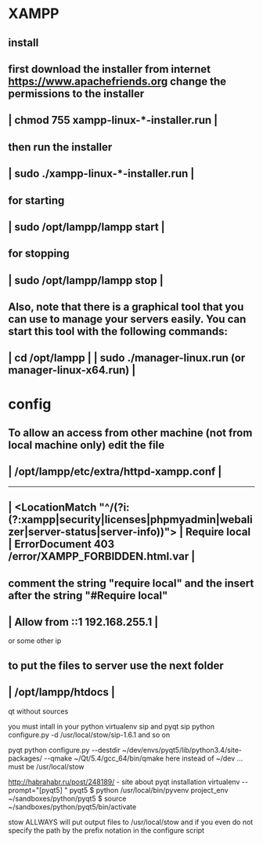 # XAMPP
 
## install

 first download the installer from internet https://www.apachefriends.org
 change the permissions to the installer
 ------------------------------------------------------------------------
 | chmod 755 xampp-linux-*-installer.run				|
 ------------------------------------------------------------------------
 
 then run the installer
 ------------------------------------------------------------------------
 | sudo ./xampp-linux-*-installer.run					|
 ------------------------------------------------------------------------

 for starting
 ------------------------------------------------------------------------
 | sudo /opt/lampp/lampp start						|
 ------------------------------------------------------------------------

 for stopping
 ------------------------------------------------------------------------
 | sudo /opt/lampp/lampp stop						|
 ------------------------------------------------------------------------

 Also, note that there is a graphical tool that you can use to manage your servers easily. 
 You can start this tool with the following commands:
 ------------------------------------------------------------------------
 | cd /opt/lampp							|
 | sudo ./manager-linux.run (or manager-linux-x64.run)			|
 ------------------------------------------------------------------------



 config
 =======

 To allow an access from other machine (not from local machine only)
 edit the file
 ------------------------------------------------------------------------
 | /opt/lampp/etc/extra/httpd-xampp.conf				|
 ------------------------------------------------------------------------

 ------------------------------------------------------------------------
 | <LocationMatch "^/(?i:(?:xampp|security|licenses|phpmyadmin|webalizer|server-status|server-info))">
 | 	Require local    
 |      ErrorDocument 403 /error/XAMPP_FORBIDDEN.html.var
 | </LocationMatch>
 ------------------------------------------------------------------------

 comment the string "require local"
 and the insert after the string "#Require local"
 ------------------------------------------------------------------------
 | Allow from ::1 192.168.255.1						|
 ------------------------------------------------------------------------
 or some other ip 

 to put the files to server use the next folder
 ------------------------------------------------------------------------
 | /opt/lampp/htdocs							|
 ------------------------------------------------------------------------
 
 



qt
without sources 

you must intall in your python virtualenv sip and pyqt
sip
python configure.py -d /usr/local/stow/sip-1.6.1 
and so on

pyqt
python configure.py --destdir ~/dev/envs/pyqt5/lib/python3.4/site-packages/ --qmake ~/Qt/5.4/gcc_64/bin/qmake
here instead of ~/dev ... must be /usr/local/stow

http://habrahabr.ru/post/248189/ - site about pyqt installation
virtualenv --prompt="[pyqt5] " pyqt5
$ python /usr/local/bin/pyvenv project_env ~/sandboxes/python/pyqt5
$ source ~/sandboxes/python/pyqt5/bin/activate


stow ALLWAYS will put output files to /usr/local/stow 
and if you even do not specify the path by the prefix notation in the configure script

